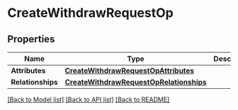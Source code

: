 # CreateWithdrawRequestOp

## Properties
Name | Type | Description | Notes
------------ | ------------- | ------------- | -------------
**Attributes** | [**CreateWithdrawRequestOpAttributes**](CreateWithdrawRequestOpAttributes.md) |  | [optional] 
**Relationships** | [**CreateWithdrawRequestOpRelationships**](CreateWithdrawRequestOpRelationships.md) |  | [optional] 

[[Back to Model list]](../README.md#documentation-for-models) [[Back to API list]](../README.md#documentation-for-api-endpoints) [[Back to README]](../README.md)



